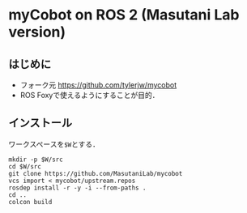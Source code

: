 # myCobot on ROS 2 (Masutani Lab version)

## はじめに

- フォーク元 https://github.com/tylerjw/mycobot
- ROS Foxyで使えるようにすることが目的．

## インストール

ワークスペースを`$W`とする．

```
mkdir -p $W/src
cd $W/src
git clone https://github.com/MasutaniLab/mycobot
vcs import < mycobot/upstream.repos 
rosdep install -r -y -i --from-paths .
cd ..
colcon build
```
